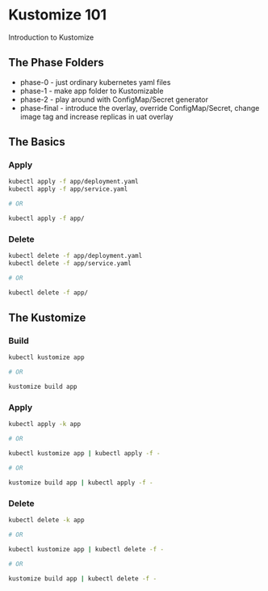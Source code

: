 # Kustomize 101

Introduction to Kustomize

## The Phase Folders

- phase-0 - just ordinary kubernetes yaml files
- phase-1 - make app folder to Kustomizable
- phase-2 - play around with ConfigMap/Secret generator
- phase-final - introduce the overlay, override ConfigMap/Secret, change image tag and increase replicas in uat overlay

## The Basics

### Apply

```sh
kubectl apply -f app/deployment.yaml
kubectl apply -f app/service.yaml

# OR

kubectl apply -f app/
```

### Delete

```sh
kubectl delete -f app/deployment.yaml
kubectl delete -f app/service.yaml

# OR

kubectl delete -f app/
```

## The Kustomize

### Build

```sh
kubectl kustomize app

# OR

kustomize build app
```

### Apply

```sh
kubectl apply -k app

# OR

kubectl kustomize app | kubectl apply -f -

# OR

kustomize build app | kubectl apply -f -
```

### Delete

```sh
kubectl delete -k app

# OR

kubectl kustomize app | kubectl delete -f -

# OR

kustomize build app | kubectl delete -f -
```
